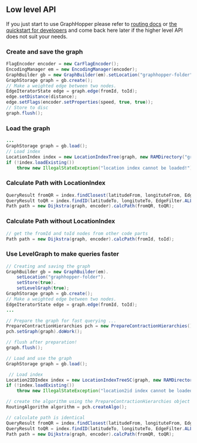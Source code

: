 ## Low level API

If you just start to use GraphHopper please refer to [routing docs](./routing.md)
or [the quickstart for developers](./quickstart-from-source.md)
and come back here later if the higher level API does not suit your needs.

### Create and save the graph

```java
FlagEncoder encoder = new CarFlagEncoder();
EncodingManager em = new EncodingManager(encoder);
GraphBuilder gb = new GraphBuilder(em).setLocation("graphhopper-folder").setStore(true);
GraphStorage graph = gb.create();
// Make a weighted edge between two nodes.
EdgeIteratorState edge = graph.edge(fromId, toId);
edge.setDistance(distance);
edge.setFlags(encoder.setProperties(speed, true, true));
// Store to disc
graph.flush();
```

### Load the graph

```java
...
GraphStorage graph = gb.load();
// Load index
LocationIndex index = new LocationIndexTree(graph, new RAMDirectory("graphhopper-folder", true));
if (!index.loadExisting())
    throw new IllegalStateException("location index cannot be loaded!");
```

### Calculate Path with LocationIndex

```java
QueryResult fromQR = index.findClosest(latitudeFrom, longituteFrom, EdgeFilter.ALL_EDGES);
QueryResult toQR = index.findID(latitudeTo, longituteTo, EdgeFilter.ALL_EDGES);
Path path = new Dijkstra(graph, encoder).calcPath(fromQR, toQR);
```

### Calculate Path without LocationIndex

```java
// get the fromId and toId nodes from other code parts
Path path = new Dijkstra(graph, encoder).calcPath(fromId, toId);
```

### Use LevelGraph to make queries faster

```java
// Creating and saving the graph
GraphBuilder gb = new GraphBuilder(em).
    setLocation("graphhopper-folder").
    setStore(true).
    setLevelGraph(true);
GraphStorage graph = gb.create();
// Make a weighted edge between two nodes.
EdgeIteratorState edge = graph.edge(fromId, toId);
...

// Prepare the graph for fast querying ...
PrepareContractionHierarchies pch = new PrepareContractionHierarchies();
pch.setGraph(graph).doWork();

// flush after preparation!
graph.flush();

// Load and use the graph
GraphStorage graph = gb.load();

 // Load index
Location2IDIndex index = new LocationIndexTreeSC(graph, new RAMDirectory("graphhopper-folder", true));
if (!index.loadExisting())
    throw new IllegalStateException("location2id index cannot be loaded!");

// create the algorithm using the PrepareContractionHierarchies object
RoutingAlgorithm algorithm = pch.createAlgo();

// calculate path is identical
QueryResult fromQR = index.findClosest(latitudeFrom, longituteFrom, EdgeFilter.ALL_EDGES);
QueryResult toQR = index.findID(latitudeTo, longituteTo, EdgeFilter.ALL_EDGES);
Path path = new Dijkstra(graph, encoder).calcPath(fromQR, toQR);
```